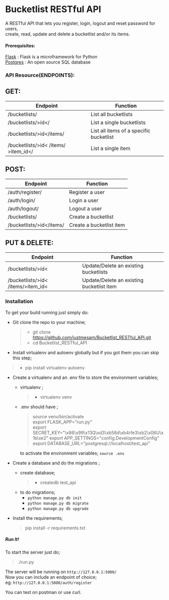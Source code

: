 # Bucketlist RESTful API

A RESTful API that lets you register, login, logout and reset password for users,   
 create, read, update and delete a bucketlist and/or its items.   


#### Prerequisites:

[Flask][1] : Flask is a microframework for Python  
[Postgres][2] : An open source SQL database   


### API Resource(ENDPOINTS):

## GET:

Endpoint | Function
--------- | ----------
/bucketlists/ | List all bucketlists
/bucketlists/>id</| List a single bucketlists
/bucketlists/>id</items/ | List all items of a specific bucketlist
/bucketlists/>id< /items/ >item_id</ | List a single item  

## POST:

Endpoint | Function
--------- | ---------
/auth/register/ | Register a user
/auth/login/ | Login a user
/auth/logout/ | Logout a user
/bucketlists/ | Create a bucketlist
/bucketlists/>id</items/ | Create a bucketlist item

## PUT & DELETE:

Endpoint | Function
--------- | ----------
/bucketlists/>id< | Update/Delete an existing bucketlists
/bucketlists/>id< /items/>item_id< | Update/Delete an existing bucketlist item


### Installation

To get your build running just simply do:

* Git clone the repo to your machine;
  >  * git clone https://github.com/justmesam/Bucketlist_RESTful_API.git
  >  * cd Bucketlist_RESTful_API

* Install virtualenv and autoenv globally but if you got them you can skip this step;
> * pip install virtualenv autoenv

* Create a virtualenv and an .env file to store the environment variables;
    * virtualenv ;
        > *  virtualenv venv            

    * .env should have ;
        > source venv/bin/activate  
        export FLASK_APP="run.py"  
        export SECRET_KEY="\x86\x99\x13Q\xd3\xb56d\xb4rfe3\xb2\x06U\x1b\xe2"
        export APP_SETTINGS="config.DevelopmentConfig"  
        export DATABASE_URL="postgresql://localhost/test_api"    

         to activate the environment variables;  `source .env`
* Create a database and do the migrations ;   
    * create database;
      > * createdb test_api
    * to do migrations;  
       * `python manage.py db init`  
       * `python manage.py db migrate`
       * `python manage.py db upgrade`



* Install the requirements;
   > pip install -r requirements.txt

##### Run It!

To start the server just do;
> ./run.py

The server will be running on    `http://127.0.0.1:5000/`   
Now you can include an endpoint of choice;   
eg:   `http://127.0.0.1:5000/auth/register`


You can test on postman or use curl.

[1]: [http://flask.pocoo.org/]
[2]: [https://www.postgresql.org/]
